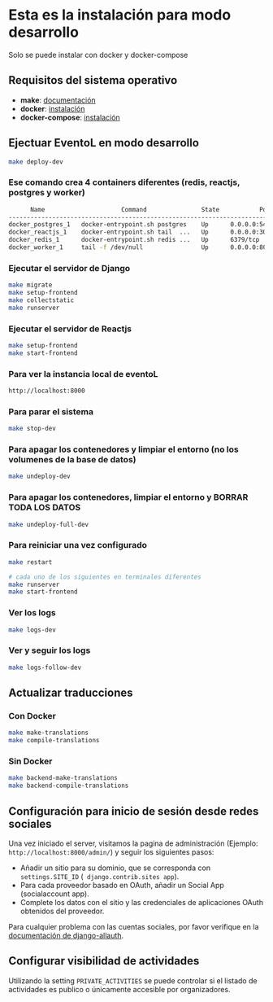 # Esta es la instalación para modo desarrollo

Solo se puede instalar con docker y docker-compose

## Requisitos del sistema operativo

- **make**: [documentación](https://www.gnu.org/software/make/)
- **docker**: [instalación](https://docs.docker.com/install/)
- **docker-compose**: [instalación](https://docs.docker.com/compose/install/)

## Ejectuar EventoL en modo desarrollo

```bash
make deploy-dev
```

### Ese comando crea 4 containers diferentes (redis, reactjs, postgres y worker)

```bash
      Name                     Command               State           Ports
-----------------------------------------------------------------------------------
docker_postgres_1   docker-entrypoint.sh postgres    Up      0.0.0.0:5432->5432/tcp
docker_reactjs_1    docker-entrypoint.sh tail  ...   Up      0.0.0.0:3000->3000/tcp
docker_redis_1      docker-entrypoint.sh redis ...   Up      6379/tcp
docker_worker_1     tail -f /dev/null                Up      0.0.0.0:8000->8000/tcp
```

### Ejecutar el servidor de Django

```bash
make migrate
make setup-frontend
make collectstatic
make runserver
```

### Ejecutar el servidor de Reactjs

```bash
make setup-frontend
make start-frontend
```

### Para ver la instancia local de eventoL

```bash
http://localhost:8000
```

### Para parar el sistema

```bash
make stop-dev
```

### Para apagar los contenedores y limpiar el entorno (no los volumenes de la base de datos)

```bash
make undeploy-dev
```

### Para apagar los contenedores, limpiar el entorno y BORRAR TODA LOS DATOS

```bash
make undeploy-full-dev
```

### Para reiniciar una vez configurado

```bash
make restart

# cada uno de los siguientes en terminales diferentes
make runserver
make start-frontend
```

### Ver los logs

```bash
make logs-dev
```

### Ver y seguir los logs

```bash
make logs-follow-dev
```

## Actualizar traducciones

### Con Docker

```bash
make make-translations
make compile-translations
```

### Sin Docker

```bash
make backend-make-translations
make backend-compile-translations
```

## Configuración para inicio de sesión desde redes sociales

Una vez iniciado el server, visitamos la pagina de administración (Ejemplo: `http://localhost:8000/admin/`) y seguir los siguientes pasos:

- Añadir un sitio para su dominio, que se corresponda con `settings.SITE_ID` (` django.contrib.sites app`).
- Para cada proveedor basado en OAuth, añadir un Social App (socialaccount app).
- Complete los datos con el sitio y las credenciales de aplicaciones OAuth obtenidos del proveedor.

Para cualquier problema con las cuentas sociales, por favor verifique en la [documentación de django-allauth](http://django-allauth.readthedocs.org).

## Configurar visibilidad de actividades

Utilizando la setting `PRIVATE_ACTIVITIES` se puede controlar si el listado de actividades es publico o únicamente accesible por organizadores.
